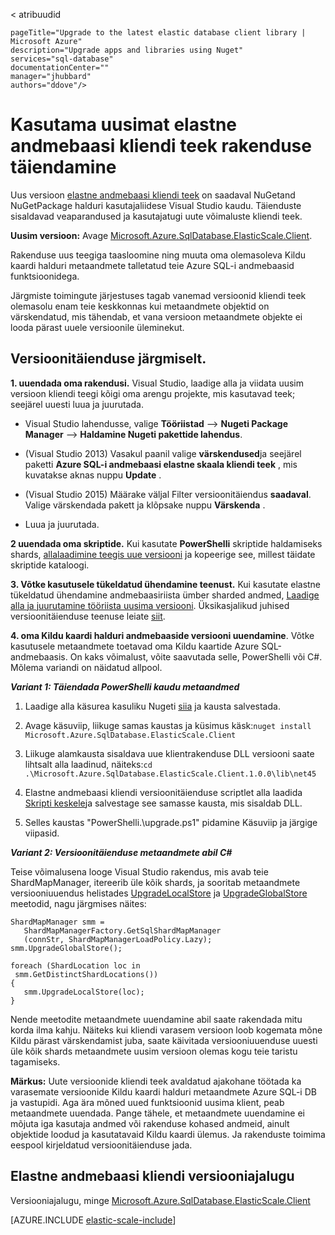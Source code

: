 < atribuudid
    
    pageTitle="Upgrade to the latest elastic database client library | Microsoft Azure" 
    description="Upgrade apps and libraries using Nuget" 
    services="sql-database" 
    documentationCenter="" 
    manager="jhubbard" 
    authors="ddove"/>

<tags 
    ms.service="sql-database" 
    ms.workload="sql-database" 
    ms.tgt_pltfrm="na" 
    ms.devlang="na" 
    ms.topic="article" 
    ms.date="05/27/2016" 
    ms.author="ddove" />

# <a name="upgrade-an-app-to-use-the-latest-elastic-database-client-library"></a>Kasutama uusimat elastne andmebaasi kliendi teek rakenduse täiendamine

Uus versioon [elastne andmebaasi kliendi teek](sql-database-elastic-database-client-library.md) on saadaval NuGetand NuGetPackage halduri kasutajaliidese Visual Studio kaudu. Täienduste sisaldavad veaparandused ja kasutajatugi uute võimaluste kliendi teek.

**Uusim versioon:** Avage [Microsoft.Azure.SqlDatabase.ElasticScale.Client](https://www.nuget.org/packages/Microsoft.Azure.SqlDatabase.ElasticScale.Client/).

Rakenduse uus teegiga taasloomine ning muuta oma olemasoleva Kildu kaardi halduri metaandmete talletatud teie Azure SQL-i andmebaasid funktsioonidega.

Järgmiste toimingute järjestuses tagab vanemad versioonid kliendi teek olemasolu enam teie keskkonnas kui metaandmete objektid on värskendatud, mis tähendab, et vana versioon metaandmete objekte ei looda pärast uuele versioonile üleminekut.   

## <a name="upgrade-steps"></a>Versioonitäienduse järgmiselt.

**1. uuendada oma rakendusi.** Visual Studio, laadige alla ja viidata uusim versioon kliendi teegi kõigi oma arengu projekte, mis kasutavad teek; seejärel uuesti luua ja juurutada. 

 * Visual Studio lahendusse, valige **Tööriistad** --> **Nugeti Package Manager** -->  **Haldamine Nugeti pakettide lahendus**. 
 * (Visual Studio 2013) Vasakul paanil valige **värskendused**ja seejärel paketti **Azure SQL-i andmebaasi elastne skaala kliendi teek** , mis kuvatakse aknas nuppu **Update** .
 * (Visual Studio 2015) Määrake väljal Filter versioonitäiendus **saadaval**. Valige värskendada pakett ja klõpsake nuppu **Värskenda** .
    
 
 * Luua ja juurutada. 

**2 uuendada oma skriptide.** Kui kasutate **PowerShelli** skriptide haldamiseks shards, [allalaadimine teegis uue versiooni](https://www.nuget.org/packages/Microsoft.Azure.SqlDatabase.ElasticScale.Client/) ja kopeerige see, millest täidate skriptide kataloogi. 

**3. Võtke kasutusele tükeldatud ühendamine teenust.** Kui kasutate elastne tükeldatud ühendamine andmebaasiriista ümber sharded andmed, [Laadige alla ja juurutamine tööriista uusima versiooni](https://www.nuget.org/packages/Microsoft.Azure.SqlDatabase.ElasticScale.Service.SplitMerge/). Üksikasjalikud juhised versioonitäienduse teenuse leiate [siit](sql-database-elastic-scale-overview-split-and-merge.md). 

**4. oma Kildu kaardi halduri andmebaaside versiooni uuendamine**. Võtke kasutusele metaandmete toetavad oma Kildu kaartide Azure SQL-andmebaasis.  On kaks võimalust, võite saavutada selle, PowerShelli või C#. Mõlema variandi on näidatud allpool.

***Variant 1: Täiendada PowerShelli kaudu metaandmed***

1. Laadige alla käsurea kasuliku Nugeti [siia](http://nuget.org/nuget.exe) ja kausta salvestada. 

2. Avage käsuviip, liikuge samas kaustas ja küsimus käsk:`nuget install Microsoft.Azure.SqlDatabase.ElasticScale.Client`

3. Liikuge alamkausta sisaldava uue klientrakenduse DLL versiooni saate lihtsalt alla laadinud, näiteks:`cd .\Microsoft.Azure.SqlDatabase.ElasticScale.Client.1.0.0\lib\net45`

4. Elastne andmebaasi kliendi versioonitäienduse scriptlet alla laadida [Skripti keskele](https://gallery.technet.microsoft.com/scriptcenter/Azure-SQL-Database-Elastic-6442e6a9)ja salvestage see samasse kausta, mis sisaldab DLL.

5. Selles kaustas "PowerShelli.\upgrade.ps1" pidamine Käsuviip ja järgige viipasid.
 
***Variant 2: Versioonitäienduse metaandmete abil C#***

Teise võimalusena looge Visual Studio rakendus, mis avab teie ShardMapManager, itereerib üle kõik shards, ja sooritab metaandmete versiooniuuendus helistades [UpgradeLocalStore](https://msdn.microsoft.com/library/azure/microsoft.azure.sqldatabase.elasticscale.shardmanagement.shardmapmanager.upgradelocalstore.aspx) ja [UpgradeGlobalStore](https://msdn.microsoft.com/library/azure/microsoft.azure.sqldatabase.elasticscale.shardmanagement.shardmapmanager.upgradeglobalstore.aspx) meetodid, nagu järgmises näites: 

    ShardMapManager smm =
       ShardMapManagerFactory.GetSqlShardMapManager
       (connStr, ShardMapManagerLoadPolicy.Lazy); 
    smm.UpgradeGlobalStore(); 
    
    foreach (ShardLocation loc in
     smm.GetDistinctShardLocations()) 
    {   
       smm.UpgradeLocalStore(loc); 
    } 

Nende meetodite metaandmete uuendamine abil saate rakendada mitu korda ilma kahju. Näiteks kui kliendi varasem versioon loob kogemata mõne Kildu pärast värskendamist juba, saate käivitada versiooniuuenduse uuesti üle kõik shards metaandmete uusim versioon olemas kogu teie taristu tagamiseks. 

**Märkus:**  Uute versioonide kliendi teek avaldatud ajakohane töötada ka varasemate versioonide Kildu kaardi halduri metaandmete Azure SQL-i DB ja vastupidi.   Aga ära mõned uued funktsioonid uusima klient, peab metaandmete uuendada.   Pange tähele, et metaandmete uuendamine ei mõjuta iga kasutaja andmed või rakenduse kohased andmeid, ainult objektide loodud ja kasutatavaid Kildu kaardi ülemus.  Ja rakenduste toimima eespool kirjeldatud versioonitäienduse jada. 

## <a name="elastic-database-client-version-history"></a>Elastne andmebaasi kliendi versiooniajalugu 

Versiooniajalugu, minge [Microsoft.Azure.SqlDatabase.ElasticScale.Client](https://www.nuget.org/packages/Microsoft.Azure.SqlDatabase.ElasticScale.Client/)


[AZURE.INCLUDE [elastic-scale-include](../../includes/elastic-scale-include.md)]  


<!--Image references-->
[1]:./media/sql-database-elastic-scale-upgrade-client-library/nuget-upgrade.png
 